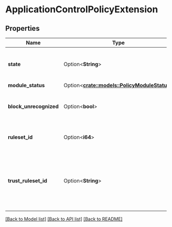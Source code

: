 # ApplicationControlPolicyExtension

## Properties

Name | Type | Description | Notes
------------ | ------------- | ------------- | -------------
**state** | Option<**String**> | Module state. The 'inherited' value is write-only. | [optional]
**module_status** | Option<[**crate::models::PolicyModuleStatus**](policyModuleStatus.md)> |  | [optional]
**block_unrecognized** | Option<**bool**> | Block unrecognized software until it is explicitly allowed. | [optional]
**ruleset_id** | Option<**i64**> | ID of the shared whitelist ruleset. | [optional]
**trust_ruleset_id** | Option<**String**> | ID of the trust ruleset. An empty string will set it to \"None\" and assigning a value of 0 will set it to \"Inherited\". | [optional]

[[Back to Model list]](../README.md#documentation-for-models) [[Back to API list]](../README.md#documentation-for-api-endpoints) [[Back to README]](../README.md)



